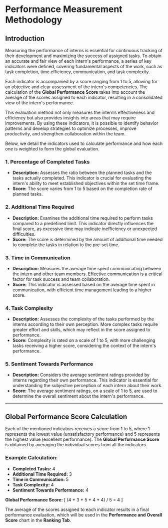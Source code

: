 # **Performance Measurement Methodology**

## **Introduction**

Measuring the performance of interns is essential for continuous tracking of their development and maximizing the success of assigned tasks. To obtain an accurate and fair view of each intern's performance, a series of key indicators were defined, covering fundamental aspects of the work, such as task completion, time efficiency, communication, and task complexity.

Each indicator is accompanied by a score ranging from 1 to 5, allowing for an objective and clear assessment of the intern's competencies. The calculation of the **Global Performance Score** takes into account the average of the scores assigned to each indicator, resulting in a consolidated view of the intern's performance.

This evaluation method not only measures the intern’s effectiveness and efficiency but also provides insights into areas that may require improvements. By using these indicators, it is possible to identify behavior patterns and develop strategies to optimize processes, improve productivity, and strengthen collaboration within the team.

Below, we detail the indicators used to calculate performance and how each one is weighted to form the global evaluation.

### 1. **Percentage of Completed Tasks**
- **Description:** Assesses the ratio between the planned tasks and the tasks actually completed. This indicator is crucial for evaluating the intern's ability to meet established objectives within the set time frame.
- **Score:** The score varies from 1 to 5 based on the completion rate of planned tasks.

### 2. **Additional Time Required**
- **Description:** Examines the additional time required to perform tasks compared to a predefined limit. This indicator directly influences the final score, as excessive time may indicate inefficiency or unexpected difficulties.
- **Score:** The score is determined by the amount of additional time needed to complete the tasks in relation to the pre-set time.

### 3. **Time in Communication**
- **Description:** Measures the average time spent communicating between the intern and other team members. Effective communication is a critical factor for task success and team collaboration.
- **Score:** This indicator is assessed based on the average time spent in communication, with efficient time management leading to a higher score.

### 4. **Task Complexity**
- **Description:** Assesses the complexity of the tasks performed by the interns according to their own perception. More complex tasks require greater effort and skills, which may reflect in the score assigned to performance.
- **Score:** Complexity is rated on a scale of 1 to 5, with more challenging tasks receiving a higher score, considering the context of the intern's performance.

### 5. **Sentiment Towards Performance**
- **Description:** Considers the average sentiment ratings provided by interns regarding their own performance. This indicator is essential for understanding the subjective perception of each intern about their work.
- **Score:** The average sentiment ratings, on a scale of 1 to 5, are used to determine the overall sentiment about the intern's performance.

---

## Global Performance Score Calculation

Each of the mentioned indicators receives a score from 1 to 5, where 1 represents the lowest value (unsatisfactory performance) and 5 represents the highest value (excellent performance). The **Global Performance Score** is obtained by averaging the individual scores from all the indicators.

### Example Calculation:
- **Completed Tasks:** 4
- **Additional Time Required:** 3
- **Time in Communication:** 5
- **Task Complexity:** 4
- **Sentiment Towards Performance:** 4

**Global Performance Score:**
\[
(4 + 3 + 5 + 4 + 4) / 5 = 4
\]

The average of the scores assigned to each indicator results in a final performance evaluation, which will be used in the **Performance and Overall Score** chart in the **Ranking Tab**.